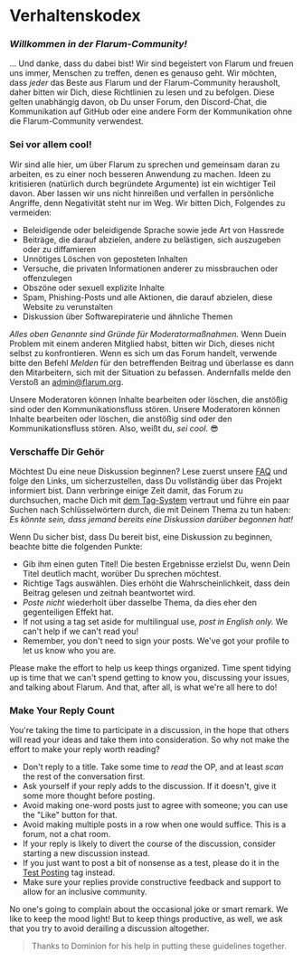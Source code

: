# Verhaltenskodex

### _Willkommen in der Flarum-Community!_

... Und danke, dass du dabei bist! Wir sind begeistert von Flarum und freuen uns immer, Menschen zu treffen, denen es genauso geht. Wir möchten, dass *jeder* das Beste aus Flarum und der Flarum-Community herausholt, daher bitten wir Dich, diese Richtlinien zu lesen und zu befolgen. Diese gelten unabhängig davon, ob Du unser Forum, den Discord-Chat, die Kommunikation auf GitHub oder eine andere Form der Kommunikation ohne die Flarum-Community verwendest.

### Sei vor allem cool!

Wir sind alle hier, um über Flarum zu sprechen und gemeinsam daran zu arbeiten, es zu einer noch besseren Anwendung zu machen. Ideen zu kritisieren (natürlich durch begründete Argumente) ist ein wichtiger Teil davon. Aber lassen wir uns nicht hinreißen und verfallen in persönliche Angriffe, denn Negativität steht nur im Weg. Wir bitten Dich, Folgendes zu vermeiden:

- Beleidigende oder beleidigende Sprache sowie jede Art von Hassrede
- Beiträge, die darauf abzielen, andere zu belästigen, sich auszugeben oder zu diffamieren
- Unnötiges Löschen von geposteten Inhalten
- Versuche, die privaten Informationen anderer zu missbrauchen oder offenzulegen
- Obszöne oder sexuell explizite Inhalte
- Spam, Phishing-Posts und alle Aktionen, die darauf abzielen, diese Website zu verunstalten
- Diskussion über Softwarepiraterie und ähnliche Themen

*Alles oben Genannte sind Gründe für Moderatormaßnahmen.* Wenn Duein Problem mit einem anderen Mitglied habst, bitten wir Dich, dieses nicht selbst zu konfrontieren. Wenn es sich um das Forum handelt, verwende bitte den Befehl *Melden* für den betreffenden Beitrag und überlasse es dann den Mitarbeitern, sich mit der Situation zu befassen. Andernfalls melde den Verstoß an [admin@flarum.org](mailto:admin@flarum.org).

Unsere Moderatoren können Inhalte bearbeiten oder löschen, die anstößig sind oder den Kommunikationsfluss stören. Unsere Moderatoren können Inhalte bearbeiten oder löschen, die anstößig sind oder den Kommunikationsfluss stören. Also, weißt du, *sei cool*. 😎

### Verschaffe Dir Gehör

Möchtest Du eine neue Diskussion beginnen? Lese zuerst unsere [FAQ](faq.md) und folge den Links, um sicherzustellen, dass Du vollständig über das Projekt informiert bist. Dann verbringe einige Zeit damit, das Forum zu durchsuchen, mache Dich mit [dem Tag-System](https://discuss.flarum.org/tags) vertraut und führe ein paar Suchen nach Schlüsselwörtern durch, die mit Deinem Thema zu tun haben: *Es könnte sein, dass jemand bereits eine Diskussion darüber begonnen hat!*

Wenn Du sicher bist, dass Du bereit bist, eine Diskussion zu beginnen, beachte bitte die folgenden Punkte:

- Gib ihm einen guten Titel! Die besten Ergebnisse erzielst Du, wenn Dein Titel deutlich macht, worüber Du sprechen möchtest.
- Richtige Tags auswählen. Dies erhöht die Wahrscheinlichkeit, dass dein Beitrag gelesen und zeitnah beantwortet wird.
- *Poste nicht* wiederholt über dasselbe Thema, da dies eher den gegenteiligen Effekt hat.
- If not using a tag set aside for multilingual use, *post in English only.* We can't help if we can't read you!
- Remember, you don't need to sign your posts. We've got your profile to let us know who you are.

Please make the effort to help us keep things organized. Time spent tidying up is time that we can't spend getting to know you, discussing your issues, and talking about Flarum. And that, after all, is what we're all here to do!

### Make Your Reply Count

You're taking the time to participate in a discussion, in the hope that others will read your ideas and take them into consideration. So why not make the effort to make your reply worth reading?

- Don't reply to a title. Take some time to *read* the OP, and at least *scan* the rest of the conversation first.
- Ask yourself if your reply adds to the discussion. If it doesn't, give it some more thought before posting.
- Avoid making one-word posts just to agree with someone; you can use the "Like" button for that.
- Avoid making multiple posts in a row when one would suffice. This is a forum, not a chat room.
- If your reply is likely to divert the course of the discussion, consider starting a new discussion instead.
- If you just want to post a bit of nonsense as a test, please do it in the [Test Posting](https://discuss.flarum.org/t/sandbox) tag instead.
- Make sure your replies provide constructive feedback and support to allow for an inclusive community.

No one's going to complain about the occasional joke or smart remark. We like to keep the mood light! But to keep things productive, as well, we ask that you try to avoid derailing a discussion altogether.

> Thanks to Dominion for his help in putting these guidelines together.
